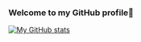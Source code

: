 ### Welcome to my GitHub profile👋
[![My GitHub stats](https://github-readme-stats.vercel.app/api?username=Matrixchung&show_icons=true&count_private=true&theme=tokyonight)](https://github.com/Matrixchung)
<!--
**Matrixchung/Matrixchung** is a ✨ _special_ ✨ repository because its `README.md` (this file) appears on your GitHub profile.

Here are some ideas to get you started:

- 🔭 I’m currently working on ...
- 🌱 I’m currently learning ...
- 👯 I’m looking to collaborate on ...
- 🤔 I’m looking for help with ...
- 💬 Ask me about ...
- 📫 How to reach me: ...
- 😄 Pronouns: ...
- ⚡ Fun fact: ...
-->
